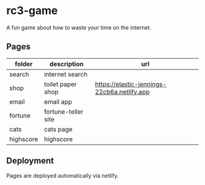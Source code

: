 # rc3-game

A fun game about how to waste your time on the internet.

## Pages

| folder    | description         | url                                         |
| --------- | ------------------- | ------------------------------------------- |
| search    | internet search     |                                             |
| shop      | toilet paper shop   | https://elastic-jennings-22cb6a.netlify.app |
| email     | email app           |                                             |
| fortune   | fortune-teller site |                                             |
| cats      | cats page           |                                             |
| highscore | highscore           |                                             |

## Deployment

Pages are deployed automatically via netlify.
